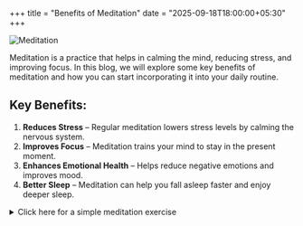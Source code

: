 +++
title = "Benefits of Meditation"
date = "2025-09-18T18:00:00+05:30"
+++






![Meditation](/meditation.jpg)


Meditation is a practice that helps in calming the mind, reducing stress, and improving focus. In this blog, we will explore some key benefits of meditation and how you can start incorporating it into your daily routine.
<!--more-->
## Key Benefits:

1. **Reduces Stress** – Regular meditation lowers stress levels by calming the nervous system.
2. **Improves Focus** – Meditation trains your mind to stay in the present moment.
3. **Enhances Emotional Health** – Helps reduce negative emotions and improves mood.
4. **Better Sleep** – Meditation can help you fall asleep faster and enjoy deeper sleep.

<details>
<summary>Click here for a simple meditation exercise</summary>

```text
1. Sit comfortably in a quiet place.
2. Close your eyes and take deep breaths.
3. Focus on your breathing for 5–10 minutes.
4. If your mind wanders, gently bring your focus back to your breath.
